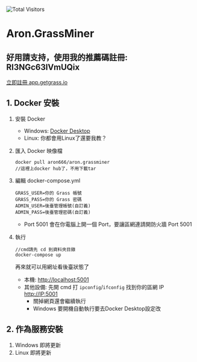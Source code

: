 ![Total Visitors](https://komarev.com/ghpvc/?username=aron-666miner&color=green)

# Aron.GrassMiner

## 好用請支持，使用我的推薦碼註冊: RI3NGc63lVmUQix
[立即註冊 app.getgrass.io](https://app.getgrass.io/register/?referralCode=RI3NGc63lVmUQix)

## 1. Docker 安裝
1. 安裝 Docker
   - Windows: [Docker Desktop](https://www.docker.com/products/docker-desktop/)
   - Linux: 你都會用Linux了還要我教？

2. 匯入 Docker 映像檔 
   ```
   docker pull aron666/aron.grassminer
   //這裡上docker hub了，不用下載tar
   ```

3. 編輯 docker-compose.yml
   ```
   GRASS_USER=你的 Grass 帳號
   GRASS_PASS=你的 Grass 密碼
   ADMIN_USER=後臺管理帳號(自訂義)
   ADMIN_PASS=後臺管理密碼(自訂義)
   ```

   - Port 5001 會在你電腦上開一個 Port，要讓區網連請開防火牆 Port 5001

4. 執行
   ```
   //cmd請先 cd 到資料夾目錄
   docker-compose up
   ```
   再來就可以用網址看後臺狀態了

   - 本機: [http://localhost:5001](http://localhost:5001)
   - 其他設備: 先開 cmd 打 `ipconfig`/`ifconfig` 找到你的區網 IP [http://IP:5001](http://IP:5001)
     - 關掉網頁還會繼續執行
     - Windows 要開機自動執行要去Docker Desktop設定改

## 2. 作為服務安裝
1. Windows 即將更新
2. Linux 即將更新
